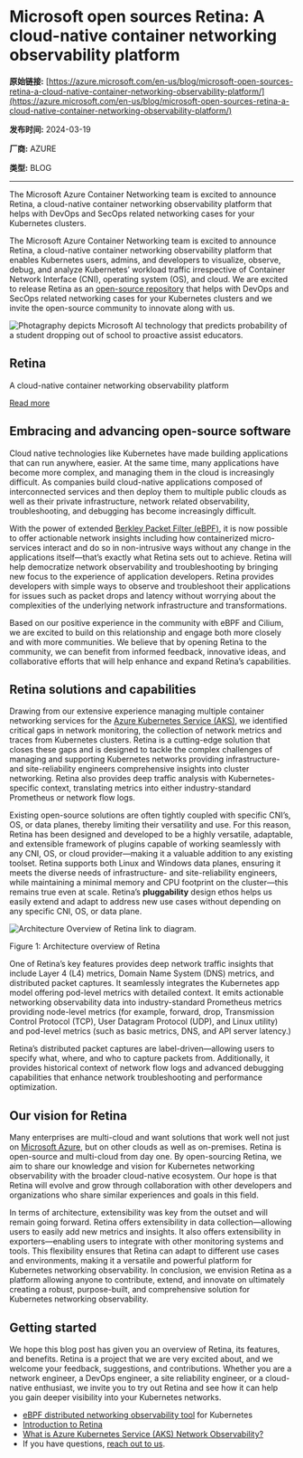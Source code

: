 # Microsoft open sources Retina: A cloud-native container networking observability platform

**原始链接:** [https://azure.microsoft.com/en-us/blog/microsoft-open-sources-retina-a-cloud-native-container-networking-observability-platform/](https://azure.microsoft.com/en-us/blog/microsoft-open-sources-retina-a-cloud-native-container-networking-observability-platform/)

**发布时间:** 2024-03-19

**厂商:** AZURE

**类型:** BLOG

---
The Microsoft Azure Container Networking team is excited to announce Retina, a cloud-native container networking observability platform that helps with DevOps and SecOps related networking cases for your Kubernetes clusters. 

The Microsoft Azure Container Networking team is excited to announce Retina, a cloud-native container networking observability platform that enables Kubernetes users, admins, and developers to visualize, observe, debug, and analyze Kubernetes’ workload traffic irrespective of Container Network Interface (CNI), operating system (OS), and cloud. We are excited to release Retina as an [open-source repository](https://github.com/microsoft/retina) that helps with DevOps and SecOps related networking cases for your Kubernetes clusters and we invite the open-source community to innovate along with us.

![Photagraphy depicts Microsoft AI technology that predicts probability of a student dropping out of school to proactive assist educators.](https://azure.microsoft.com/en-us/blog/wp-content/uploads/2023/12/MS_AI_Education-featured.jpg)

## Retina

A cloud-native container networking observability platform

[ Read more ](https://retina.sh/)

## Embracing and advancing open-source software

Cloud native technologies like Kubernetes have made building applications that can run anywhere, easier. At the same time, many applications have become more complex, and managing them in the cloud is increasingly difficult. As companies build cloud-native applications composed of interconnected services and then deploy them to multiple public clouds as well as their private infrastructure, network related observability, troubleshooting, and debugging has become increasingly difficult.

With the power of extended [Berkley Packet Filter (eBPF)](https://ebpf.io/), it is now possible to offer actionable network insights including how containerized micro-services interact and do so in non-intrusive ways without any change in the applications itself—that’s exactly what Retina sets out to achieve. Retina will help democratize network observability and troubleshooting by bringing new focus to the experience of application developers. Retina provides developers with simple ways to observe and troubleshoot their applications for issues such as packet drops and latency without worrying about the complexities of the underlying network infrastructure and transformations.

Based on our positive experience in the community with eBPF and Cilium, we are excited to build on this relationship and engage both more closely and with more communities. We believe that by opening Retina to the community, we can benefit from informed feedback, innovative ideas, and collaborative efforts that will help enhance and expand Retina’s capabilities.

## Retina solutions and capabilities

Drawing from our extensive experience managing multiple container networking services for the [Azure Kubernetes Service (AKS)](https://azure.microsoft.com/en-us/products/kubernetes-service/), we identified critical gaps in network monitoring, the collection of network metrics and traces from Kubernetes clusters. Retina is a cutting-edge solution that closes these gaps and is designed to tackle the complex challenges of managing and supporting Kubernetes networks providing infrastructure- and site-reliability engineers comprehensive insights into cluster networking. Retina also provides deep traffic analysis with Kubernetes-specific context, translating metrics into either industry-standard Prometheus or network flow logs.

Existing open-source solutions are often tightly coupled with specific CNI’s, OS, or data planes, thereby limiting their versatility and use. For this reason, Retina has been designed and developed to be a highly versatile, adaptable, and extensible framework of plugins capable of working seamlessly with any CNI, OS, or cloud provider—making it a valuable addition to any existing toolset. Retina supports both Linux and Windows data planes, ensuring it meets the diverse needs of infrastructure- and site-reliability engineers, while maintaining a minimal memory and CPU footprint on the cluster—this remains true even at scale. Retina’s **pluggability** design ethos helps us easily extend and adapt to address new use cases without depending on any specific CNI, OS, or data plane.

![Architecture Overview of Retina link to diagram.](https://azure.microsoft.com/en-us/blog/wp-content/uploads/2024/03/Retina.webp)

Figure 1: Architecture overview of Retina

One of Retina’s key features provides deep network traffic insights that include Layer 4 (L4) metrics, Domain Name System (DNS) metrics, and distributed packet captures. It seamlessly integrates the Kubernetes app model offering pod-level metrics with detailed context. It emits actionable networking observability data into industry-standard Prometheus metrics providing node-level metrics (for example, forward, drop, Transmission Control Protocol (TCP), User Datagram Protocol (UDP), and Linux utility) and pod-level metrics (such as basic metrics, DNS, and API server latency.)

Retina’s distributed packet captures are label-driven—allowing users to specify what, where, and who to capture packets from. Additionally, it provides historical context of network flow logs and advanced debugging capabilities that enhance network troubleshooting and performance optimization.

## Our vision for Retina

Many enterprises are multi-cloud and want solutions that work well not just on [Microsoft Azure](http://azure.microsoft.com), but on other clouds as well as on-premises. Retina is open-source and multi-cloud from day one. By open-sourcing Retina, we aim to share our knowledge and vision for Kubernetes networking observability with the broader cloud-native ecosystem. Our hope is that Retina will evolve and grow through collaboration with other developers and organizations who share similar experiences and goals in this field.

In terms of architecture, extensibility was key from the outset and will remain going forward. Retina offers extensibility in data collection—allowing users to easily add new metrics and insights. It also offers extensibility in exporters—enabling users to integrate with other monitoring systems and tools. This flexibility ensures that Retina can adapt to different use cases and environments, making it a versatile and powerful platform for Kubernetes networking observability. In conclusion, we envision Retina as a platform allowing anyone to contribute, extend, and innovate on ultimately creating a robust, purpose-built, and comprehensive solution for Kubernetes networking observability.

## Getting started

We hope this blog post has given you an overview of Retina, its features, and benefits. Retina is a project that we are very excited about, and we welcome your feedback, suggestions, and contributions. Whether you are a network engineer, a DevOps engineer, a site reliability engineer, or a cloud-native enthusiast, we invite you to try out Retina and see how it can help you gain deeper visibility into your Kubernetes networks.

  * [eBPF distributed networking observability tool](https://github.com/microsoft/retina) for Kubernetes
  * [Introduction to Retina](https://retina.sh/docs/intro)
  * [What is Azure Kubernetes Service (AKS) Network Observability?](https://learn.microsoft.com/en-us/azure/aks/network-observability-overview)
  * If you have questions, [reach out to us](mailto:retina@microsoft.com).

